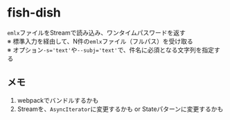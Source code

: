 # fish-dish

`emlx`ファイルをStreamで読み込み、ワンタイムパスワードを返す  
※ 標準入力を経由して、N件の`emlx`ファイル（フルパス）を受け取る  
※ オプション`-s='text'`や`--subj='text'`で、件名に必須となる文字列を指定する  

## メモ

1. webpackでバンドルするかも
1. Streamを、`AsyncIterator`に変更するかも or Stateパターンに変更するかも
